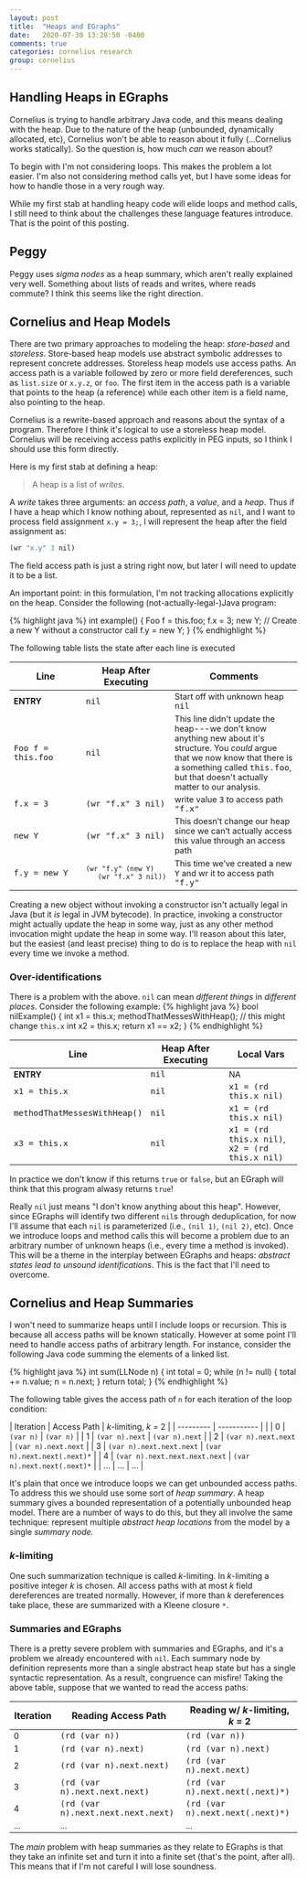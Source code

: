 ```yaml
---
layout: post
title:  "Heaps and EGraphs"
date:   2020-07-30 13:28:50 -0400
comments: true
categories: cornelius research
group: cornelius
---
```

<style>
td {
    font-size: 90%
}

td code {
    font-size: 100%
}

</style>

## Handling Heaps in EGraphs
Cornelius is trying to handle arbitrary Java code, and this means dealing with
the heap. Due to the nature of the heap (unbounded, dynamically allocated, etc),
Cornelius won't be able to reason about it fully (...Cornelius works
statically). So the question is, how much _can_ we reason about?

To begin with I'm not considering loops. This makes the problem a lot easier.
I'm also not considering method calls yet, but I have some ideas for how to
handle those in a very rough way.

While my first stab at handling heapy code will elide loops and method calls, I
still need to think about the challenges these language features introduce. That
is the point of this posting.

## Peggy
Peggy uses _sigma nodes_ as a heap summary, which aren't really explained very
well. Something about lists of reads and writes, where reads commute? I think
this seems like the right direction.

## Cornelius and Heap Models
There are two primary approaches to modeling the heap: _store-based_ and
_storeless_. Store-based heap models use abstract symbolic addresses to
represent concrete addresses. Storeless heap models use access paths. An access
path is a variable followed by zero or more field dereferences, such as
`list.size` or `x.y.z`, or `foo`. The first item in the access path is a
variable that points to the heap (a reference) while each other item is a field
name, also pointing to the heap.

Cornelius is a rewrite-based approach and reasons about the syntax of a program.
Therefore I think it's logical to use a storeless heap model. Cornelius will be
receiving access paths explicitly in PEG inputs, so I think I should use this
form directly.

Here is my first stab at defining a heap:

> A heap is a list of _writes_.

A _write_ takes three arguments: an _access path_, a _value_, and a _heap_. Thus
if I have a heap which I know nothing about, represented as `nil`, and I want to
process field assignment `x.y = 3;`, I will represent the heap after the field
assignment as:
```scheme
(wr "x.y" 3 nil)
```
The field access path is just a string right now, but later I will need to
update it to be a list.

An important point: in this formulation, I'm not tracking allocations explicitly
on the heap.  Consider the following (not-actually-legal-)Java program:

{% highlight java %}
int example() {
    Foo f = this.foo;
    f.x = 3;
    new Y;        // Create a new Y without a constructor call
    f.y = new Y;
}
{% endhighlight %}

The following table lists the state after each line is executed
<table style="width: 100%">
  <thead>
    <tr>
      <th style="width: 25%">Line</th>
      <th style="width: 30%">Heap After Executing</th>
      <th style="width: 44%">Comments</th>
    </tr>
  </thead>
  <tbody>
    <tr>
      <td><b>ENTRY</b></td>
      <td><code class="highlighter-rouge">nil</code></td>
      <td>Start off with unknown heap <code class="highlighter-rouge">nil</code></td>
    </tr>
    <tr>
      <td><code class="highlighter-rouge">Foo f = this.foo</code></td>
      <td><code class="highlighter-rouge">nil</code></td>
      <td>This line didn't update the heap---we don't know anything new about
      it's structure. You <i>could</i> argue that we now know that there is a
      something called <code>this.foo</code>, but that doesn't actually matter
      to our analysis.</td>
    </tr>
    <tr>
      <td><code class="highlighter-rouge">f.x = 3</code></td>
      <td><code class="highlighter-rouge">(wr "f.x" 3 nil)</code></td>
      <td>write value <code class="highlighter-rouge">3</code> to access path <code class="highlighter-rouge">"f.x"</code></td>
    </tr>
    <tr>
      <td><code class="highlighter-rouge">new Y</code></td>
      <td><code class="highlighter-rouge">(wr "f.x" 3 nil)</code></td>
      <td>This doesn’t change our heap since we can’t actually access this value through an access path</td>
    </tr>
    <tr>
      <td><code class="highlighter-rouge">f.y = new Y</code></td>
      <td>
      <pre>
(wr "f.y" (new Y) 
   (wr "f.x" 3 nil))</pre></td>
      <td>This time we’ve created a new <code class="highlighter-rouge">Y</code> and wr it to access path <code class="highlighter-rouge">"f.y"</code></td>
    </tr>
  </tbody>
</table>

Creating a new object without invoking a constructor isn't actually legal in
Java (but it _is_ legal in JVM bytecode). In practice, invoking a constructor
might actually update the heap in some way, just as any other method invocation
might update the heap in some way. I'll reason about this later, but the easiest
(and least precise) thing to do is to replace the heap with `nil` every time we
invoke a method.

### Over-identifications
There is a problem with the above. `nil` can mean _different things_ in
_different places_. Consider the following example:
{% highlight java %}
bool nilExample() {
    int x1 = this.x;
    methodThatMessesWithHeap();    // this might change `this.x`
    int x2 = this.x;
    return x1 == x2;
}
{% endhighlight %}

| Line                         | Heap After Executing | Local Vars                                          |
| ----                         | -------------------- | --------                                            |
| **ENTRY**                    | `nil`                | NA                                                  |
| `x1 = this.x`                | `nil`                | `x1 = (rd this.x nil)`                              |
| `methodThatMessesWithHeap()` | `nil`                | `x1 = (rd this.x nil)`                              |
| `x3 = this.x`                | `nil`                | `x1 = (rd this.x nil)`,<br/> `x2 = (rd this.x nil)` |

In practice we don't know if this returns `true` or `false`, but an EGraph will
think that this program alwasy returns `true`!

Really `nil` just means "I don't know anything about this heap". However, since
EGraphs will identify two different `nil`s through deduplication, for now I'll
assume that each `nil` is parameterized (i.e., `(nil 1)`, `(nil 2)`, etc). Once
we introduce loops and method calls this will become a problem due to an
arbitrary number of unknown heaps (i.e., every time a method is invoked). This
will be a theme in the interplay between EGraphs and heaps: _abstract states
lead to unsound identifications_. This is the fact that I'll need to overcome.

## Cornelius and Heap Summaries
I won't need to summarize heaps until I include loops or recursion. This is
because all access paths will be known statically. However at some point I'll
need to handle access paths of arbitrary length. For instance, consider the
following Java code summing the elements of a linked list.

{% highlight java %}
int sum(LLNode<Integer> n) {
  int total = 0;
  while (n != null) {
    total += n.value;
    n = n.next;
  }
  return total;
}
{% endhighlight %}

The following table gives the access path of `n` for each iteration of the loop
condition:

| Iteration | Access Path                             | _k_-limiting, _k_ = 2       |
| --------- | -----------                             |                             |
| 0         | `(var n)`                               | `(var n)`                   |
| 1         | `(var n).next`                          | `(var n).next`              |
| 2         | `(var n).next.next`                     | `(var n).next.next`         |
| 3         | `(var n).next.next.next`                | `(var n).next.next(.next)*` |
| 4         | `(var n).next.next.next.next`           | `(var n).next.next(.next)*` |
| ...       | ...                                     | ...                         |

It's plain that once we introduce loops we can get unbounded access paths. To
address this we should use some sort of _heap summary_. A heap summary gives a
bounded representation of a potentially unbounded heap model. There are a number
of ways to do this, but they all involve the same technique: represent multiple
_abstract heap locations_ from the model by a single _summary node._ 

### _k_-limiting
One such summarization technique is called _k_-limiting. In _k_-limiting a
positive integer _k_ is chosen. All access paths with at most _k_ field
dereferences are treated normally. However, if more than _k_ dereferences take
place, these are summarized with a Kleene closure `*`.


### Summaries and EGraphs
There is a pretty severe problem with summaries and EGraphs, and it's a problem
we already encountered with `nil`. Each summary node by definition represents
more than a single abstract heap state but has a single syntactic
representation. As a result, congruence can misfire! Taking the above table,
suppose that we wanted to read the access paths:

| Iteration | Reading Access Path                | Reading w/ _k_-limiting, _k_ = 2 |
| --------- | -----------                        | ---------------------------      |
| 0         | `(rd (var n))`                     | `(rd (var n))`                   |
| 1         | `(rd (var n).next)`                | `(rd (var n).next)`              |
| 2         | `(rd (var n).next.next)`           | `(rd (var n).next.next)`         |
| 3         | `(rd (var n).next.next.next)`      | `(rd (var n).next.next(.next)*)` |
| 4         | `(rd (var n).next.next.next.next)` | `(rd (var n).next.next(.next)*)` |
| ...       | ...                                | ...                              |

The _main_ problem with heap summaries as they relate to EGraphs is that they
take an infinite set and turn it into a finite set (that's the point, after
all). This means that if I'm not careful I will lose soundness.
